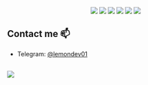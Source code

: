 <div align="center">
  <img src="https://img.shields.io/badge/-JavaScripe-vin?style=flat&logo=javascript&logoColor=white&color=orange">
  <img src="https://img.shields.io/badge/-TypeScript-vin?style=flat&logo=typescript&logoColor=white&color=informational">
  <img src="https://img.shields.io/badge/-Vue-vin?style=flat&logo=vue.js&logoColor=white&color=success">
  <img src="https://img.shields.io/badge/-React-vin?style=flat&logo=react&logoColor=white&color=yellow">
  <img src="https://img.shields.io/badge/-Node.js-vin?style=flat&logo=Node.js&logoColor=white&color=critical">
  <img src="https://img.shields.io/badge/wechat_miniprogram-vin?style=flat&logo=wechat&logoColor=white&color=green">
</div>

## Contact me 📫 

- Telegram: [@lemondev01](https://t.me/lemondev01)

<br />

<div>
  <a href="https://github.com/Alvin-Liu">
    <img align="center" src="https://github-readme-stats.vercel.app/api/top-langs/?username=Alvin-Liu&layout=compact&theme=tokyonight" />
  </a>
</div>

